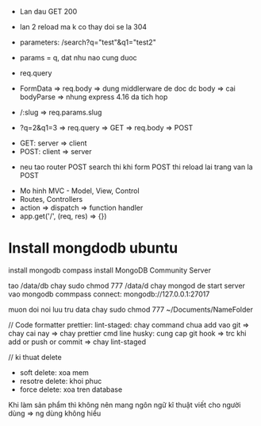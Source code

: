 - Lan dau GET 200
- lan 2 reload ma k co thay doi se la 304


- parameters: /search?q="test"&q1="test2"
- params = q, dat nhu nao cung duoc
- req.query
- FormData => req.body => dung middlerware de doc dc body => cai bodyParse => nhung express 4.16 da tich hop
- /:slug => req.params.slug
- ?q=2&q1=3 => req.query => GET
    => req.body => POST


* GET: server => client
* POST: client => server
- neu tao router POST search thi khi form POST thi reload lai trang van la POST

* Mo hinh MVC - Model, View, Control
* Routes, Controllers
* action => dispatch => function handler
* app.get('/', (req, res) => {})



# Install mongdodb ubuntu

install mongodb compass
install MongoDB Community Server

tao /data/db
chay sudo chmod 777 /data/d
chay mongod de start server
vao mongodb commpass connect: mongodb://127.0.0.1:27017

muon doi noi luu tru data
chay sudo chmod 777 ~/Documents/NameFolder

// Code formatter
prettier:
lint-staged: chay command chua add vao git => chay cai nay => chay prettier cmd line
husky: cung cap git hook => trc khi add or push or commit => chay lint-staged

// ki thuat delete
- soft delete: xoa mem
- resotre delete: khoi phuc
- force delete: xoa tren database

Khi làm sản phẩm thì không nên mang ngôn ngữ kĩ thuật viết cho người dùng => ng dùng không hiểu


